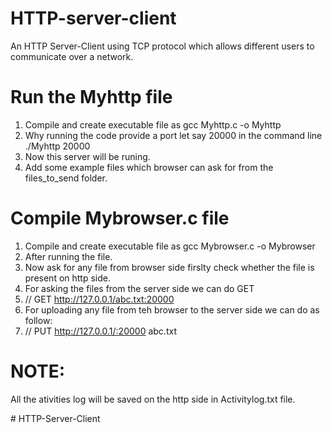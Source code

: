 # HTTP-server-client
An HTTP Server-Client using TCP protocol which allows different users to communicate over a network.

# Run the Myhttp file 
1. Compile and create executable file as gcc Myhttp.c -o Myhttp
2. Why running the code provide a port let say 20000 in the command line ./Myhttp 20000
3. Now this server will be runing.
4. Add some example files which browser can ask for from the files_to_send folder.

# Compile Mybrowser.c file
1. Compile and create executable file as gcc Mybrowser.c -o Mybrowser
2. After running the file.
3. Now ask for any file from browser side firslty check whether the file is present on http side.
4. For asking the files from the server side we can do GET
5. // GET http://127.0.0.1/abc.txt:20000
6. For uploading any file from teh browser to the server side we can do as follow:
7. // PUT http://127.0.0.1/:20000 abc.txt


# NOTE:
All the ativities log will be saved on the http side in Activitylog.txt file.

#   H T T P - S e r v e r - C l i e n t  
 